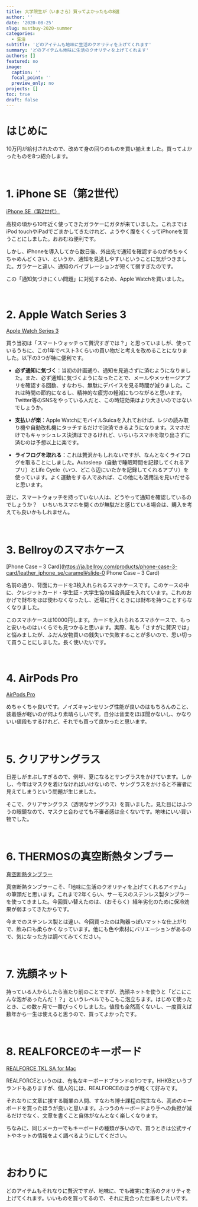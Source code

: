 ```yaml
---
title: 大学院生が（いまさら）買ってよかったもの8選
author: ''
date: '2020-08-25'
slug: mustbuy-2020-summer
categories:
  - 生活
subtitle: 'どのアイテムも地味に生活のクオリティを上げてくれます'
summary: 'どのアイテムも地味に生活のクオリティを上げてくれます'
authors: []
featured: no
image:
  caption: ''
  focal_point: ''
  preview_only: no
projects: []
toc: true
draft: false
---
```


# はじめに

10万円が給付されたので、改めて身の回りのものを買い揃えました。買ってよかったものを8つ紹介します。

<br>

# 1. iPhone SE（第2世代）

[iPhone SE（第2世代）](https://www.apple.com/jp/iphone-se/ "iPhone SE")

高校の頃から10年近く使ってきたガラケーにガタが来ていました。これまではiPod touchやiPadでごまかしてきたけれど、ようやく腹をくくってiPhoneを買うことにしました。おおむね便利です。

しかし、iPhoneを導入してから数日後、外出先で通知を確認するのがめちゃくちゃめんどくさい、というか、通知を見逃しやすいということに気がつきました。ガラケーと違い、通知のバイブレーションが短くて弱すぎたのです。

この「通知気づきにくい問題」に対処するため、Apple Watchを買いました。

<br>

# 2. Apple Watch Series 3

[Apple Watch Series 3](https://www.apple.com/jp/apple-watch-series-3/ "Apple Watch Series 3")

買う当初は「スマートウォッチって贅沢すぎでは？」と思っていましが、使っているうちに、この1年でベスト3くらいの買い物だと考えを改めることになりました。以下の3つが特に便利です。

- **必ず通知に気づく**：当初の計画通り、通知を見逃さずに済むようになりました。また、必ず通知に気づくようになったことで、メールやメッセージアプリを確認する回数、すなわち、無駄にデバイスを見る時間が減りました。これは時間の節約になるし、精神的な疲労の軽減にもつながると思います。Twitter等のSNSをやっている人だと、この時短効果はより大きいのではないでしょうか。
- **支払いが楽**：Apple WatchにモバイルSuicaを入れておけば、レジの読み取り機や自動改札機にタッチするだけで決済できるようになります。スマホだけでもキャッシュレス決済はできるけれど、いちいちスマホを取り出さずに済むのは予想以上に楽です。

- **ライフログを取れる**：これは贅沢かもしれないですが、なんとなくライフログを取ることにしました。Autosleep（自動で睡眠時間を記録してくれるアプリ）とLife Cycle（いつ、どこら辺にいたかを記録してくれるアプリ）を使っています。よく運動をする人であれば、この他にも活用法を見いだせると思います。

逆に、スマートウォッチを持っていない人は、どうやって通知を確認しているのでしょうか？　いちいちスマホを開くのが無駄だと感じている場合は、購入を考えても良いかもしれません。

<br>

# 3. Bellroyのスマホケース

[Phone Case – 3 Card](https://ja.bellroy.com/products/phone-case-3-card/leather_iphone_se/caramel#slide-0 Phone Case – 3 Card)

名前の通り、背面にカードを3枚入れられるスマホケースです。このケースの中に、クレジットカード・学生証・大学生協の組合員証を入れています。これのおかげで財布をほぼ使わなくなったし、近場に行くときには財布を持つことすらなくなりました。

このスマホケースは10000円します。カードを入れられるスマホケースで、もっと安いものはいくらでも見つかると思います。実際、私も「さすがに贅沢では」と悩みましたが、ふだん安物買いの銭失いで失敗することが多いので、思い切って買うことにしました。長く使いたいです。

<br>

# 4. AirPods Pro

[AirPods Pro](https://www.apple.com/jp/airpods-pro/ "AirPods Pro")

めちゃくちゃ良いです。ノイズキャンセリング性能が良いのはもちろんのこと、装着感が軽いのが何より素晴らしいです。自分は音楽をほぼ聞かないし、かなりいい値段もするけれど、それでも買って良かったと思います。

<br>

# 5. クリアサングラス

日差しがまぶしすぎるので、例年、夏になるとサングラスをかけています。しかし、今年はマスクを着けなければいけないので、サングラスをかけると不審者に見えてしまうという問題が生じました。

そこで、クリアサングラス（透明なサングラス）を買いました。見た目にはふつうの眼鏡なので、マスクと合わせても不審者感は全くないです。地味にいい買い物でした。

<br>

# 6. THERMOSの真空断熱タンブラー

[真空断熱タンブラー](https://www.shopthermos.jp/shop/g/g350059280500/ "真空断熱タンブラー JDM-420 ブラック")

真空断熱タンブラーこそ、「地味に生活のクオリティを上げてくれるアイテム」の筆頭だと思います。これまで2年くらい、サーモスのステンレス製タンブラーを使ってきました。今回買い替えたのは、（おそらく）経年劣化のために保冷効果が弱まってきたからです。

今までのステンレス製とは違い、今回買ったのは陶器っぽいマットな仕上がりで、飲み口も柔らかくなっています。他にも色や素材にバリエーションがあるので、気になった方は調べてみてください。

<br>

# 7. 洗顔ネット

持っている人からしたら当たり前のことですが、洗顔ネットを使うと「どこにこんな泡があったんだ！？」というレベルでもこもこ泡立ちます。はじめて使ったとき、この数ヶ月で一番びっくりしました。値段も全然高くないし、一度買えば数年から一生は使えると思うので、買ってよかったです。

<br>

# 8. REALFORCEのキーボード

[REALFORCE TKL SA for Mac](https://www.realforce.co.jp/products/R2TLSA-US3M-WH/ "REALFORCE TKL SA for Mac / R2TLSA-US3M-WH")

REALFORCEというのは、有名なキーボードブランドの1つです。HHKBというブランドもありますが、個人的には、REALFORCEのほうが軽くて好みです。

それなりに文章に接する職業の人間、すなわち博士課程の院生なら、高めのキーボードを買ったほうが良いと思います。ふつうのキーボードより手への負担が減るだけでなく、文章を書くこと自体がなんとなく楽しくなります。

ちなみに、同じメーカーでもキーボードの種類が多いので、買うときは公式サイトやネットの情報をよく調べるようにしてください。

<br>

# おわりに

どのアイテムもそれなりに贅沢ですが、地味に、でも確実に生活のクオリティを上げてくれます。いいものを買ってるので、それに見合った仕事をしたいです。

